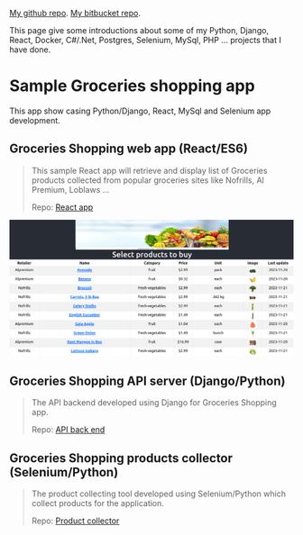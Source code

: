 [My github repo](https://github.com/patfinder).
[My bitbucket repo](https://bitbucket.org/patfinder/).

This page give some introductions about some of my Python, Django, React, Docker, C#/.Net, Postgres, Selenium, MySql, PHP ... projects that I have done.

# Sample Groceries shopping app

This app show casing Python/Django, React, MySql and Selenium app development.

## Groceries Shopping web app (React/ES6)

> This sample React app will retrieve and display list of Groceries products collected from popular groceries sites like Nofrills, Al Premium, Loblaws ... 
>
> Repo: [React app](https://github.com/patfinder/groceries-app)

![Groceries App](https://github.com/patfinder/groceries-app/raw/assets/groceries-app.png?raw=true)

## Groceries Shopping API server (Django/Python)

> The API backend developed using Django for Groceries Shopping app.
>
> Repo: [API back end](https://github.com/patfinder/groceries_shopping-backend)

## Groceries Shopping products collector (Selenium/Python)

> The product collecting tool developed using Selenium/Python which collect products for the application.
>
> Repo: [Product collector](https://github.com/patfinder/groceries-shopping)
